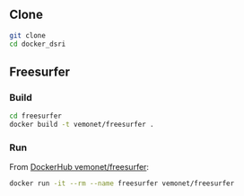 ## Clone

```bash
git clone 
cd docker_dsri
```

## Freesurfer

### Build

```bash
cd freesurfer
docker build -t vemonet/freesurfer .
```

### Run

From [DockerHub vemonet/freesurfer](https://hub.docker.com/repository/docker/vemonet/freesurfer):

```bash
docker run -it --rm --name freesurfer vemonet/freesurfer
```


